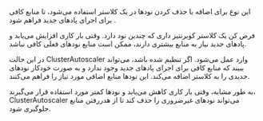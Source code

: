 این نوع برای اضافه یا حذف کردن نودها در یک کلاستر استفاده می‌شود، تا منابع کافی برای اجرای پادهای جدید فراهم شود .

فرض کن یک کلاستر کوبرنتیز داری که چندین نود دارد. وقتی بار کاری افزایش می‌یابد و پادهای جدید نیاز به منابع بیشتری دارند، ممکن است منابع نودهای فعلی کافی نباشد.

در این حالت ClusterAutoscaler وارد عمل می‌شود. اگر تنظیم شده باشد، می‌تواند ببیند که منابع کافی برای اجرای پادهای جدید وجود ندارد و به صورت خودکار نودهای جدیدی را به کلاستر اضافه می‌کند. این نودها منابع اضافی مورد نیاز را فراهم می‌کنند.

به طور مشابه، وقتی بار کاری کاهش می‌یابد و نودها کمتر مورد استفاده قرار می‌گیرند، ClusterAutoscaler می‌تواند نودهای غیرضروری را حذف کند تا از هدررفتن منابع جلوگیری شود.
